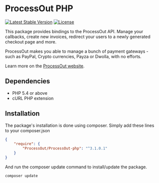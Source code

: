 ProcessOut PHP
==============

[![Latest Stable Version](https://poser.pugx.org/processout/processout-php/v/stable)](https://packagist.org/packages/processout/processout-php)
[![License](https://poser.pugx.org/processout/processout-php/license)](https://packagist.org/packages/processout/processout-php)

This package provides bindings to the ProcessOut API. Manage your callbacks, create new invoices, redirect your users to a newly generated checkout page and more. 

ProcessOut makes you able to manage a bunch of payment gateways - such as PayPal, Crypto currencies, Payza or Dwolla, with no efforts. 

Learn more on the [ProcessOut website](https://www.processout.com).

Dependencies
------------

* PHP 5.4 or above
* cURL PHP extension

Installation
------------

The package's installation is done using composer. Simply add these lines to your composer.json

``` json
{
    "require": {
        "ProcessOut/ProcessOut-php": "^3.1.0.1"
    }
}
```

And run the composer update command to install/update the package.

``` sh
composer update
```
